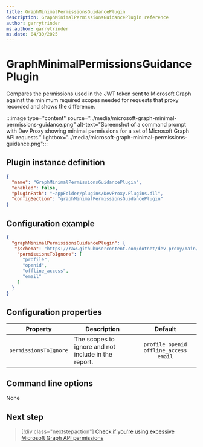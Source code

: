 ```yaml
---
title: GraphMinimalPermissionsGuidancePlugin
description: GraphMinimalPermissionsGuidancePlugin reference
author: garrytrinder
ms.author: garrytrinder
ms.date: 04/30/2025
---
```


# GraphMinimalPermissionsGuidancePlugin

Compares the permissions used in the JWT token sent to Microsoft Graph against the minimum required scopes needed for requests that proxy recorded and shows the difference.

:::image type="content" source="../media/microsoft-graph-minimal-permissions-guidance.png" alt-text="Screenshot of a command prompt with Dev Proxy showing minimal permissions for a set of Microsoft Graph API requests." lightbox="../media/microsoft-graph-minimal-permissions-guidance.png":::

## Plugin instance definition

```json
{
  "name": "GraphMinimalPermissionsGuidancePlugin",
  "enabled": false,
  "pluginPath": "~appFolder/plugins/DevProxy.Plugins.dll",
  "configSection": "graphMinimalPermissionsGuidancePlugin"
}
```

## Configuration example

```json
{
  "graphMinimalPermissionsGuidancePlugin": {
   "$schema": "https://raw.githubusercontent.com/dotnet/dev-proxy/main/schemas/v0.29.2/graphminimalpermissionsguidanceplugin.schema.json",
    "permissionsToIgnore": [ 
      "profile", 
      "openid", 
      "offline_access", 
      "email"
    ]
  }
}
```

## Configuration properties

| Property | Description | Default |
| -------- | ----------- | :-----: |
| `permissionsToIgnore` | The scopes to ignore and not include in the report. | `profile openid offline_access email` |

## Command line options

None

## Next step

> [!div class="nextstepaction"]
> [Check if you're using excessive Microsoft Graph API permissions](../how-to/check-if-you-are-using-excessive-microsoft-graph-api-permissions.md)
